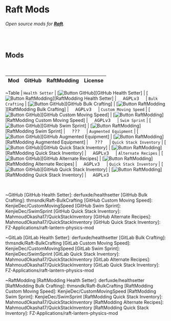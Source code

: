 
# Raft Mods

*Open source mods for **[Raft]**.*

<br>
<br>

## Mods

<br>

| Mod | GitHub | RaftModding | License
|:---:|:------:|:-----------:|:-------:
~Table
| `Health Setter` | [![Button GitHub]][GitHub Health Setter] | [![Button RaftModding]][RaftModding Health Setter] | <kbd>  AGPLv3  </kbd>
| `Bulk Crafting` | [![Button GitHub]][GitHub Bulk Crafting] | [![Button RaftModding]][RaftModding Bulk Crafting] | <kbd>  AGPLv3  </kbd>
| `Custom Moving Speed` | [![Button GitHub]][GitHub Custom Moving Speed] | [![Button RaftModding]][RaftModding Custom Moving Speed] | <kbd>  AGPLv3  </kbd>
| `Swim Sprint` | [![Button GitHub]][GitHub Swim Sprint] | [![Button RaftModding]][RaftModding Swim Sprint] | <kbd>  ???  </kbd>
| `Augmented Equipment` | [![Button GitHub]][GitHub Augmented Equipment] | [![Button RaftModding]][RaftModding Augmented Equipment] | <kbd>  ???  </kbd>
| `Quick Stack Inventory` | [![Button GitHub]][GitHub Quick Stack Inventory] | [![Button RaftModding]][RaftModding Quick Stack Inventory] | <kbd>  AGPLv3  </kbd>
| `Alternate Recipes` | [![Button GitHub]][GitHub Alternate Recipes] | [![Button RaftModding]][RaftModding Alternate Recipes] | <kbd>  AGPLv3  </kbd>
| `Quick Stack Inventory` | [![Button GitHub]][GitHub Quick Stack Inventory] | [![Button RaftModding]][RaftModding Quick Stack Inventory] | <kbd>  AGPLv3  </kbd>

<br>


<!----------------------------------------------------------------------------->

[Raft]: https://raft-game.com/

~GitHub
[GitHub Health Setter]: derfuxde/healthsetter
[GitHub Bulk Crafting]: thmsndk/Raft-BulkCrafting
[GitHub Custom Moving Speed]: KenjieDec/CustomMovingSpeed
[GitHub Swim Sprint]: KenjieDec/SwimSprint
[GitHub Quick Stack Inventory]: MahmoudOkasha17/QuickStackInventory
[GitHub Alternate Recipes]: MahmoudOkasha17/QuickStackInventory
[GitHub Quick Stack Inventory]: FZ-Applications/raft-lantern-physics-mod

~GitLab
[GitLab Health Setter]: derfuxde/healthsetter
[GitLab Bulk Crafting]: thmsndk/Raft-BulkCrafting
[GitLab Custom Moving Speed]: KenjieDec/CustomMovingSpeed
[GitLab Swim Sprint]: KenjieDec/SwimSprint
[GitLab Quick Stack Inventory]: MahmoudOkasha17/QuickStackInventory
[GitLab Alternate Recipes]: MahmoudOkasha17/QuickStackInventory
[GitLab Quick Stack Inventory]: FZ-Applications/raft-lantern-physics-mod

~RaftModding
[RaftModding Health Setter]: derfuxde/healthsetter
[RaftModding Bulk Crafting]: thmsndk/Raft-BulkCrafting
[RaftModding Custom Moving Speed]: KenjieDec/CustomMovingSpeed
[RaftModding Swim Sprint]: KenjieDec/SwimSprint
[RaftModding Quick Stack Inventory]: MahmoudOkasha17/QuickStackInventory
[RaftModding Alternate Recipes]: MahmoudOkasha17/QuickStackInventory
[RaftModding Quick Stack Inventory]: FZ-Applications/raft-lantern-physics-mod


<!---------------------------------[ Buttons ]--------------------------------->

[Button RaftModding]: https://img.shields.io/badge/RaftModding-3498db?style=for-the-badge&logoColor=white&logo=Wireshark
[Button GitHub]: https://img.shields.io/badge/GitHub-222222?style=for-the-badge&logoColor=white&logo=GitHub
[Button GitLab]: https://img.shields.io/badge/GitLab-FC6D26?style=for-the-badge&logoColor=white&logo=GitLab
